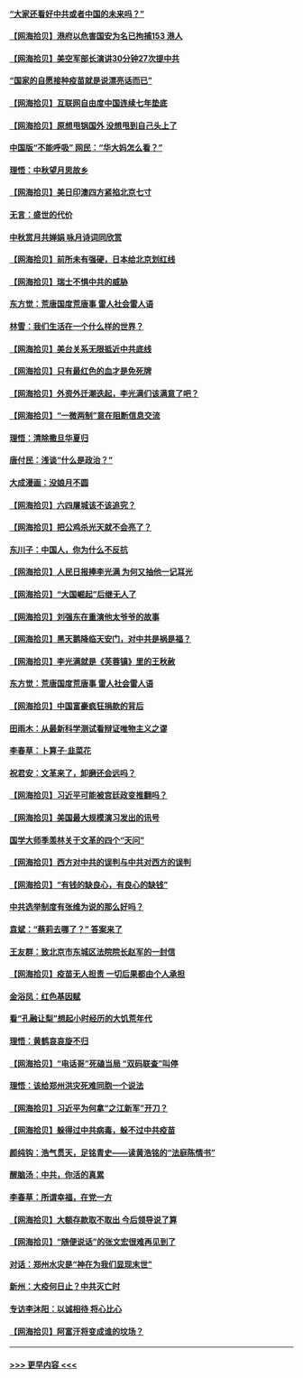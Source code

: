 #### [“大家还看好中共或者中国的未来吗？”](../pages/nsc993/n13259590.md?t=09251901) 
#### [【网海拾贝】港府以危害国安为名已拘捕153 港人](../pages/nsc993/n13257369.md?t=09251901) 
#### [【网海拾贝】美空军部长演讲30分钟27次提中共](../pages/nsc993/n13254918.md?t=09251901) 
#### [“国家的自愿接种疫苗就是说漂亮话而已”](../pages/nsc993/n13254862.md?t=09251901) 
#### [【网海拾贝】互联网自由度中国连续七年垫底](../pages/nsc993/n13252244.md?t=09251901) 
#### [【网海拾贝】原想甩锅国外 没想甩到自己头上了](../pages/nsc993/n13249727.md?t=09251901) 
#### [中国版“不能呼吸” 网民：“华大妈怎么看？”](../pages/nsc993/n13249667.md?t=09251901) 
#### [理悟：中秋望月思故乡](../pages/nsc993/n13248670.md?t=09251901) 
#### [【网海拾贝】美日印澳四方紧掐北京七寸](../pages/nsc993/n13247358.md?t=09251901) 
#### [无言：盛世的代价](../pages/nsc993/n13246214.md?t=09251901) 
#### [中秋赏月共婵娟 咏月诗词同欣赏](../pages/nsc993/n13245718.md?t=09251901) 
#### [【网海拾贝】前所未有强硬，日本给北京划红线](../pages/nsc993/n13243236.md?t=09251901) 
#### [【网海拾贝】瑞士不惧中共的威胁](../pages/nsc993/n13241090.md?t=09251901) 
#### [东方觉：荒唐国度荒唐事 雷人社会雷人语](../pages/nsc993/n13241022.md?t=09251901) 
#### [林雪：我们生活在一个什么样的世界？](../pages/nsc993/n13236143.md?t=09251901) 
#### [【网海拾贝】美台关系无限抵近中共底线](../pages/nsc993/n13238212.md?t=09251901) 
#### [【网海拾贝】只有最红色的血才是免死牌](../pages/nsc993/n13235593.md?t=09251901) 
#### [【网海拾贝】外资外迁潮迭起，李光满们该满意了吧？](../pages/nsc993/n13232287.md?t=09251901) 
#### [【网海拾贝】“一微两制”意在阻断信息交流](../pages/nsc993/n13229519.md?t=09251901) 
#### [理悟：清除撒旦华夏归](../pages/nsc993/n13229501.md?t=09251901) 
#### [唐付民：浅谈“什么是政治？”](../pages/nsc993/n13228720.md?t=09251901) 
#### [大成漫画：没娘月不圆](../pages/nsc993/n13227737.md?t=09251901) 
#### [【网海拾贝】六四屠城该不该追究？](../pages/nsc993/n13227648.md?t=09251901) 
#### [【网海拾贝】把公鸡杀光天就不会亮了？](../pages/nsc993/n13225966.md?t=09251901) 
#### [东川子：中国人，你为什么不反抗](../pages/nsc993/n13225723.md?t=09251901) 
#### [【网海拾贝】人民日报捧李光满 为何又抽他一记耳光](../pages/nsc993/n13224062.md?t=09251901) 
#### [【网海拾贝】“大国崛起”后继无人了](../pages/nsc993/n13221320.md?t=09251901) 
#### [【网海拾贝】刘强东在重演他太爷爷的故事](../pages/nsc993/n13218844.md?t=09251901) 
#### [【网海拾贝】黑天鹅降临天安门，对中共是祸是福？](../pages/nsc993/n13216283.md?t=09251901) 
#### [【网海拾贝】李光满就是《芙蓉镇》里的王秋赦](../pages/nsc993/n13213872.md?t=09251901) 
#### [东方觉：荒唐国度荒唐事 雷人社会雷人语](../pages/nsc993/n13212849.md?t=09251901) 
#### [【网海拾贝】中国富豪疯狂捐款的背后](../pages/nsc993/n13211297.md?t=09251901) 
#### [田雨木：从最新科学测试看辩证唯物主义之谬](../pages/nsc993/n13210926.md?t=09251901) 
#### [李春草：卜算子·韭菜花](../pages/nsc993/n13209894.md?t=09251901) 
#### [祝君安：文革来了，卸磨还会远吗？](../pages/nsc993/n13209892.md?t=09251901) 
#### [【网海拾贝】习近平可能被宫廷政变推翻吗？](../pages/nsc993/n13209876.md?t=09251901) 
#### [【网海拾贝】美国最大规模演习发出的讯号](../pages/nsc993/n13207637.md?t=09251901) 
#### [国学大师季羡林关于文革的四个“天问”](../pages/nsc993/n13204917.md?t=09251901) 
#### [【网海拾贝】西方对中共的误判与中共对西方的误判](../pages/nsc993/n13204854.md?t=09251901) 
#### [【网海拾贝】“有钱的缺良心，有良心的缺钱”](../pages/nsc993/n13202291.md?t=09251901) 
#### [中共选举制度有张维为说的那么好吗？](../pages/nsc993/n13199399.md?t=09251901) 
#### [袁斌：“蔡莉去哪了？” 答案来了](../pages/nsc993/n13199329.md?t=09251901) 
#### [王友群：致北京市东城区法院院长赵军的一封信](../pages/nsc993/n13198263.md?t=09251901) 
#### [【网海拾贝】疫苗无人担责 一切后果都由个人承担](../pages/nsc993/n13197255.md?t=09251901) 
#### [金浴凤：红色基因赋](../pages/nsc993/n13197155.md?t=09251901) 
#### [看“孔融让梨”想起小时经历的大饥荒年代](../pages/nsc993/n13195778.md?t=09251901) 
#### [理悟：黄鹤哀哀旋不归](../pages/nsc993/n13195355.md?t=09251901) 
#### [【网海拾贝】“电话哥”死磕当局 “双码联查”叫停](../pages/nsc993/n13194888.md?t=09251901) 
#### [理悟：该给郑州洪灾死难同胞一个说法](../pages/nsc993/n13194873.md?t=09251901) 
#### [【网海拾贝】习近平为何拿“之江新军”开刀？](../pages/nsc993/n13193979.md?t=09251901) 
#### [【网海拾贝】躲得过中共病毒，躲不过中共疫苗](../pages/nsc993/n13191479.md?t=09251901) 
#### [颜纯钩﻿：浩气贯天，足铭青史——读黄浩铭的“法庭陈情书”](../pages/nsc993/n13190931.md?t=09251901) 
#### [醒脑汤：中共，你活的真累](../pages/nsc993/n13190907.md?t=09251901) 
#### [李春草：所谓幸福，在党一方](../pages/nsc993/n13190320.md?t=09251901) 
#### [【网海拾贝】大额存款取不取出 今后领导说了算](../pages/nsc993/n13188867.md?t=09251901) 
#### [【网海拾贝】“随便说话”的张文宏很难再见到了](../pages/nsc993/n13188208.md?t=09251901) 
#### [对话：郑州水灾是“神在为我们显现末世”](../pages/nsc993/n13187070.md?t=09251901) 
#### [新州：大疫何日止？中共灭亡时](../pages/nsc993/n13186301.md?t=09251901) 
#### [专访李沐阳：以诚相待 将心比心](../pages/nsc993/n13180171.md?t=09251901) 
#### [【网海拾贝】阿富汗将变成谁的坟场？](../pages/nsc993/n13183968.md?t=09251901) 

----
#### [ >>> 更早内容 <<< ](../indexes/nsc993-earlier.md)
